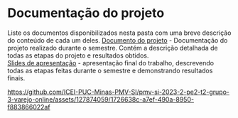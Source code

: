 # Documentação do projeto

Liste os documentos disponibilizados nesta pasta com uma breve descrição do conteúdo de cada um deles.
[Documento do projeto](https://github.com/ICEI-PUC-Minas-PMV-SI/pmv-si-2023-2-pe2-t2-grupo-3-varejo-online/files/13624555/Documento.do.projeto.pdf)  - Documentação do projeto realizado durante o semestre. Contém a descrição detalhada de todas as etapas do projeto e resultados obtidos. <br> 
[Slides de apresentação](https://github.com/ICEI-PUC-Minas-PMV-SI/pmv-si-2023-2-pe2-t2-grupo-3-varejo-online/files/13624557/PetCare.pptx) - apresentação final do trabalho, descrevendo todas as etapas feitas durante o semestre e demonstrando resultados finais.


https://github.com/ICEI-PUC-Minas-PMV-SI/pmv-si-2023-2-pe2-t2-grupo-3-varejo-online/assets/127874059/1726638c-a7ef-490a-8950-f883866022af

